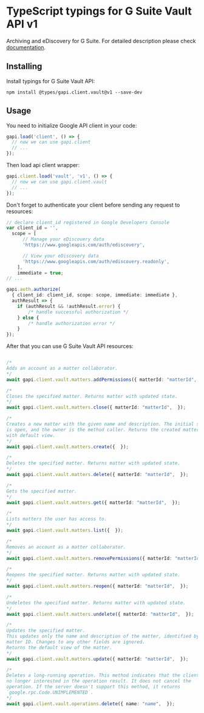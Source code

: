 # TypeScript typings for G Suite Vault API v1

Archiving and eDiscovery for G Suite.
For detailed description please check [documentation](https://developers.google.com/vault).

## Installing

Install typings for G Suite Vault API:

```
npm install @types/gapi.client.vault@v1 --save-dev
```

## Usage

You need to initialize Google API client in your code:

```typescript
gapi.load('client', () => {
  // now we can use gapi.client
  // ...
});
```

Then load api client wrapper:

```typescript
gapi.client.load('vault', 'v1', () => {
  // now we can use gapi.client.vault
  // ...
});
```

Don't forget to authenticate your client before sending any request to resources:

```typescript
// declare client_id registered in Google Developers Console
var client_id = '',
  scope = [ 
      // Manage your eDiscovery data
      'https://www.googleapis.com/auth/ediscovery',

      // View your eDiscovery data
      'https://www.googleapis.com/auth/ediscovery.readonly',
    ],
    immediate = true;
// ...

gapi.auth.authorize(
  { client_id: client_id, scope: scope, immediate: immediate },
  authResult => {
    if (authResult && !authResult.error) {
        /* handle successful authorization */
    } else {
        /* handle authorization error */
    }
});
```

After that you can use G Suite Vault API resources:

```typescript

/*
Adds an account as a matter collaborator.
*/
await gapi.client.vault.matters.addPermissions({ matterId: "matterId",  });

/*
Closes the specified matter. Returns matter with updated state.
*/
await gapi.client.vault.matters.close({ matterId: "matterId",  });

/*
Creates a new matter with the given name and description. The initial state
is open, and the owner is the method caller. Returns the created matter
with default view.
*/
await gapi.client.vault.matters.create({  });

/*
Deletes the specified matter. Returns matter with updated state.
*/
await gapi.client.vault.matters.delete({ matterId: "matterId",  });

/*
Gets the specified matter.
*/
await gapi.client.vault.matters.get({ matterId: "matterId",  });

/*
Lists matters the user has access to.
*/
await gapi.client.vault.matters.list({  });

/*
Removes an account as a matter collaborator.
*/
await gapi.client.vault.matters.removePermissions({ matterId: "matterId",  });

/*
Reopens the specified matter. Returns matter with updated state.
*/
await gapi.client.vault.matters.reopen({ matterId: "matterId",  });

/*
Undeletes the specified matter. Returns matter with updated state.
*/
await gapi.client.vault.matters.undelete({ matterId: "matterId",  });

/*
Updates the specified matter.
This updates only the name and description of the matter, identified by
matter ID. Changes to any other fields are ignored.
Returns the default view of the matter.
*/
await gapi.client.vault.matters.update({ matterId: "matterId",  });

/*
Deletes a long-running operation. This method indicates that the client is
no longer interested in the operation result. It does not cancel the
operation. If the server doesn't support this method, it returns
`google.rpc.Code.UNIMPLEMENTED`.
*/
await gapi.client.vault.operations.delete({ name: "name",  });
```
